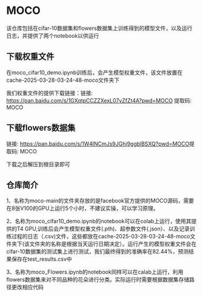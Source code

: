 # MOCO
该仓库包括在cifar-10数据集和flowers数据集上训练得到的模型文件，以及运行日志，并提供了两个notebook以供运行</p>
## 下载权重文件
在moco_cifar10_demo.ipynb训练后，会产生模型权重文件，该文件放置在cache-2025-03-28-03-24-48-moco文件夹下</p>
我们权重文件的提供下载链接：链接: <https://pan.baidu.com/s/1GXqtpCCZZXexL07vZfZt4A?pwd=MOCO> 提取码: MOCO </p>
## 下载flowers数据集
链接: <https://pan.baidu.com/s/1W4INCmJs9JGhj9ggblBSXQ?pwd=MOCO>提取码: MOCO </p>
下载之后解压到根目录即可
## 仓库简介
</p>1、名称为moco-main的文件夹存放的是facebook官方提供的MOCO源码，需要在8张V100的GPU上运行5个小时，不建议实操，可以学习原理。</p>
</p>2、名称为moco_cifar10_demo.ipynb的notebook可以在colab上运行，使用其提供的T4 GPU,训练后会产生模型权重文件(.pth)、超参数文件(.json）、以及记录训练过程的日志（.csv)文件，这些都放在cache-2025-03-28-03-24-48-moco文件夹下(该文件夹的名称是根据当天运行日期决定）。运行产生的模型权重文件会在cifar-10数据集的测试集上进行测试，我们最终得到的准确率在82.44%，预测结果保存在test_results.csv中</p>
</p>3、名称为moco_Flowers.ipynb的notebook同样可以在calab上运行，利用flowers数据集来对不同品种的花朵进行分类。实际运行时需要根据数据集存储路径更改相应代码</p>

